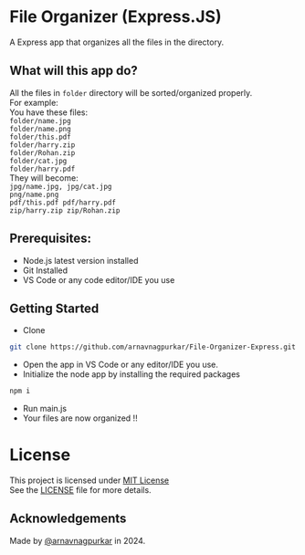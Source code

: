 # File Organizer (Express.JS)

A Express app that organizes all the files in the directory.

## What will this app do?
All the files in `folder` directory will be sorted/organized properly.<br>
For example:<br>
You have these files:<br>
`folder/name.jpg`<br>
`folder/name.png`<br>
`folder/this.pdf` <br>
`folder/harry.zip`<br>
`folder/Rohan.zip`<br>
`folder/cat.jpg` <br>
`folder/harry.pdf`<br>
They will become: <br>
`jpg/name.jpg, jpg/cat.jpg `<br>
`png/name.png `<br>
`pdf/this.pdf pdf/harry.pdf`<br>
`zip/harry.zip zip/Rohan.zip`<br>

## Prerequisites:
- Node.js latest version installed
- Git Installed
- VS Code or any code editor/IDE you use

## Getting Started
- Clone
```bash
git clone https://github.com/arnavnagpurkar/File-Organizer-Express.git
```

- Open the app in VS Code or any editor/IDE you use.
- Initialize the node app by installing the required packages
```bash
npm i
```
- Run main.js
- Your files are now organized !!

# License
This project is licensed under [MIT License](https://opensource.org/license/mit/)<br>
See the [LICENSE](https://github.com/arnavnagpurkar/File-Organizer-Express/blob/main/LICENSE) file for more details.

## Acknowledgements
Made by [@arnavnagpurkar](https://github.com/arnavnapgurkar) in 2024.